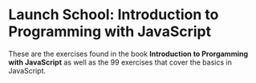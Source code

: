 # Launch School: Introduction to Programming with JavaScript
These are the exercises found in the book **Introduction to Prorgamming with JavaScript** as well as the 99 exercises that cover the basics in JavaScript.
